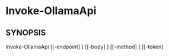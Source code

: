 ﻿---
external help file: powershai-help.xml
schema: 2.0.0
powershai: true
---

# Invoke-OllamaApi

## SYNOPSIS <!--!= @#Synop !-->

Invoke-OllamaApi [[-endpoint] <Object>] [[-body] <Object>] [[-method] <Object>] [[-token] <Object>] [[-StreamCallback] <Object>] [<CommonParameters>]


## SYNTAX <!--!= @#Syntax !-->

```
Invoke-OllamaApi [[-endpoint] <Object>] [[-body] <Object>] [[-method] <Object>] [[-token] <Object>] [[-StreamCallback] <Object>] [<CommonParameters>]
```

## PARAMETERS <!--!= @#Params !-->

### -StreamCallback

```yml
Parameter Set: (All)
Type: Object
Aliases: 
Accepted Values: 
Required: false
Position: 4
Default Value: 
Accept pipeline input: false
Accept wildcard characters: 
```

### -body

```yml
Parameter Set: (All)
Type: Object
Aliases: 
Accepted Values: 
Required: false
Position: 1
Default Value: 
Accept pipeline input: false
Accept wildcard characters: 
```

### -endpoint

```yml
Parameter Set: (All)
Type: Object
Aliases: 
Accepted Values: 
Required: false
Position: 0
Default Value: 
Accept pipeline input: false
Accept wildcard characters: 
```

### -method

```yml
Parameter Set: (All)
Type: Object
Aliases: 
Accepted Values: 
Required: false
Position: 2
Default Value: 
Accept pipeline input: false
Accept wildcard characters: 
```

### -token

```yml
Parameter Set: (All)
Type: Object
Aliases: 
Accepted Values: 
Required: false
Position: 3
Default Value: 
Accept pipeline input: false
Accept wildcard characters: 
```


<!--PowershaiAiDocBlockStart-->
_Traducido automáticamente usando PowershAI e IA._
<!--PowershaiAiDocBlockEnd-->
